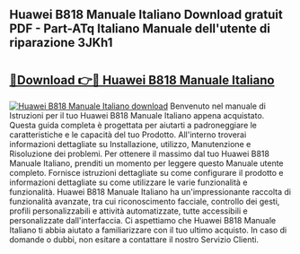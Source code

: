 ## Huawei B818 Manuale Italiano Download gratuit PDF - Part-ATq Italiano Manuale dell'utente di riparazione 3JKh1

# <h2><a href="http://dfgzzp.blite.top/?on=Huawei+B818+Manuale+Italiano">🔗Download 👉🔴 Huawei B818 Manuale Italiano</a></h2>

[![Huawei B818 Manuale Italiano download](https://i.imgur.com/lujVjoI.png)](http://dfgzzp.blite.top/?on=Huawei+B818+Manuale+Italiano)
Benvenuto nel manuale di Istruzioni per il tuo Huawei B818 Manuale Italiano appena acquistato. Questa guida completa è progettata per aiutarti a padroneggiare le caratteristiche e le capacità del tuo Prodotto. All'interno troverai informazioni dettagliate su Installazione, utilizzo, Manutenzione e Risoluzione dei problemi. Per ottenere il massimo dal tuo Huawei B818 Manuale Italiano, prenditi un momento per leggere questo Manuale utente completo. Fornisce istruzioni dettagliate su come configurare il prodotto e informazioni dettagliate su come utilizzare le varie funzionalità e funzionalità. Huawei B818 Manuale Italiano ha un'impressionante raccolta di funzionalità avanzate, tra cui riconoscimento facciale, controllo dei gesti, profili personalizzabili e attività automatizzate, tutte accessibili e personalizzate dall'interfaccia. Ci aspettiamo che Huawei B818 Manuale Italiano ti abbia aiutato a familiarizzare con il tuo ultimo acquisto. In caso di domande o dubbi, non esitare a contattare il nostro Servizio Clienti.
